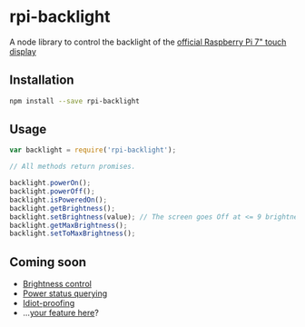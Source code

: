 # rpi-backlight
A node library to control the backlight of the [official Raspberry Pi 7" touch display](https://www.raspberrypi.org/products/raspberry-pi-touch-display/)

## Installation

```bash
npm install --save rpi-backlight
```

## Usage

```javascript
var backlight = require('rpi-backlight');

// All methods return promises.

backlight.powerOn();
backlight.powerOff();
backlight.isPoweredOn();
backlight.getBrightness();
backlight.setBrightness(value); // The screen goes Off at <= 9 brightness value
backlight.getMaxBrightness();
backlight.setToMaxBrightness();
```

## Coming soon

- [Brightness control](https://github.com/pimterry/rpi-backlight/issues/3)
- [Power status querying](https://github.com/pimterry/rpi-backlight/issues/1)
- [Idiot-proofing](https://github.com/pimterry/rpi-backlight/issues/2)
- ...[your feature here](https://github.com/pimterry/rpi-backlight/issues/new)?